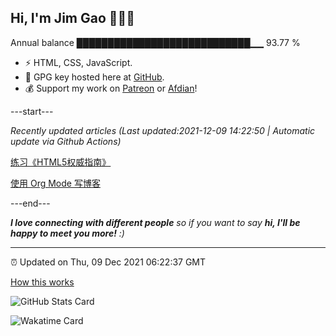 
<h2>Hi, I'm Jim Gao 👋👨‍💻</h2>

Annual balance    ████████████████████████████▁▁   93.77 %

- ⚡ HTML, CSS, JavaScript.
- 🔑 GPG key hosted here at [GitHub](https://github.com/tianheg.gpg).
- 💰 Support my work on [Patreon](https://www.patreon.com/tianheg) or [Afdian](https://afdian.net/@tianheg)!

---start---

*Recently updated articles (Last updated:2021-12-09 14:22:50 | Automatic update via Github Actions)*

[练习《HTML5权威指南》](https://www.yidajiabei.xyz/blog/2021/definitive-guide-to-html5.html)

[使用 Org Mode 写博客](https://www.yidajiabei.xyz/blog/2021/org-mode-blog.html)

---end---

<em><b>I love connecting with different people</b> so if you want to say <b>hi, I'll be happy to meet you more!</b> :)</em>

---

⏰ Updated on Thu, 09 Dec 2021 06:22:37 GMT

[How this works](https://github.com/tianheg/tianheg/issues/1)

![GitHub Stats Card](https://tianheg-readme-stats.vercel.app/api?username=tianheg&show_icons=true)

![Wakatime Card](https://tianheg-readme-stats.vercel.app/api/wakatime?username=tianheg&layout=compact)
